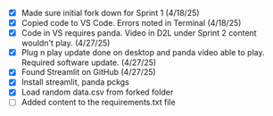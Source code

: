 - [x] Made sure initial fork down for Sprint 1 (4/18/25)
- [x] Copied code to VS Code. Errors noted in Terminal (4/18/25)
- [x] Code in VS requires panda.  Video in D2L under Sprint 2 content wouldn't play.  (4/27/25)
- [x] Plug n play update done on desktop and panda video able to play.  Required software update. (4/27/25)
- [x] Found Streamlit on GitHub (4/27/25)
- [x] Install streamlit, panda pckgs
- [x] Load random data.csv from forked folder
- [ ] Added content to the requirements.txt file 
